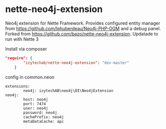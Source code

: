 nette-neo4j-extension
=====================

Neo4j extension for Nette Framework. Provides configured entity manager from https://github.com/lphuberdeau/Neo4j-PHP-OGM and a debug panel.
Forked from https://github.com/bazo/nette-neo4j-extension. Updatade to run with Nette 3


Install via composer

```json
"require": {
		"izytechab/nette-neo4j-extension": "dev-master"
    }
``` 

config in common.neon

```
extensions:
        neo4j: izytechAB\neo4j\DI\Neo4jExtension
neo4j:
        host: neo4j
        port: 7474
        user: neo4j
        password: neo4j
        cachePrefix: neo4j
        metaDataCache: apc
```